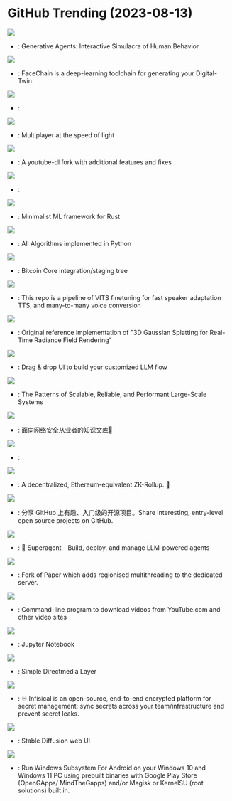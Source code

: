 # GitHub Trending (2023-08-13)

![](https://img.shields.io/badge/none-New%201-green?style=flat-square&logo=appveyor)
- [](https://github.comundefined): Generative Agents: Interactive Simulacra of Human Behavior

![](https://img.shields.io/badge/Python-New%20101-green?style=flat-square&logo=appveyor)
- [](https://github.comundefined): FaceChain is a deep-learning toolchain for generating your Digital-Twin.

![](https://img.shields.io/badge/C-New%2075-green?style=flat-square&logo=appveyor)
- [](https://github.comundefined): 

![](https://img.shields.io/badge/Rust-New%20333-green?style=flat-square&logo=appveyor)
- [](https://github.comundefined): Multiplayer at the speed of light

![](https://img.shields.io/badge/Python-New%20171-green?style=flat-square&logo=appveyor)
- [](https://github.comundefined): A youtube-dl fork with additional features and fixes

![](https://img.shields.io/badge/C-New%20216-green?style=flat-square&logo=appveyor)
- [](https://github.comundefined): 

![](https://img.shields.io/badge/Rust-New%20433-green?style=flat-square&logo=appveyor)
- [](https://github.comundefined): Minimalist ML framework for Rust

![](https://img.shields.io/badge/Python-New%20129-green?style=flat-square&logo=appveyor)
- [](https://github.comundefined): All Algorithms implemented in Python

![](https://img.shields.io/badge/C%2B%2B-New%2026-green?style=flat-square&logo=appveyor)
- [](https://github.comundefined): Bitcoin Core integration/staging tree

![](https://img.shields.io/badge/Python-New%2088-green?style=flat-square&logo=appveyor)
- [](https://github.comundefined): This repo is a pipeline of VITS finetuning for fast speaker adaptation TTS, and many-to-many voice conversion

![](https://img.shields.io/badge/Python-New%2063-green?style=flat-square&logo=appveyor)
- [](https://github.comundefined): Original reference implementation of "3D Gaussian Splatting for Real-Time Radiance Field Rendering"

![](https://img.shields.io/badge/TypeScript-New%20158-green?style=flat-square&logo=appveyor)
- [](https://github.comundefined): Drag & drop UI to build your customized LLM flow

![](https://img.shields.io/badge/none-New%20171-green?style=flat-square&logo=appveyor)
- [](https://github.comundefined): The Patterns of Scalable, Reliable, and Performant Large-Scale Systems

![](https://img.shields.io/badge/none-New%2093-green?style=flat-square&logo=appveyor)
- [](https://github.comundefined): 面向网络安全从业者的知识文库🍃

![](https://img.shields.io/badge/Go-New%2014-green?style=flat-square&logo=appveyor)
- [](https://github.comundefined): 

![](https://img.shields.io/badge/HTML-New%2039-green?style=flat-square&logo=appveyor)
- [](https://github.comundefined): A decentralized, Ethereum-equivalent ZK-Rollup. 🥁

![](https://img.shields.io/badge/Python-New%20153-green?style=flat-square&logo=appveyor)
- [](https://github.comundefined): 分享 GitHub 上有趣、入门级的开源项目。Share interesting, entry-level open source projects on GitHub.

![](https://img.shields.io/badge/JavaScript-New%2011-green?style=flat-square&logo=appveyor)
- [](https://github.comundefined): 🥷 Superagent - Build, deploy, and manage LLM-powered agents

![](https://img.shields.io/badge/Kotlin-New%208-green?style=flat-square&logo=appveyor)
- [](https://github.comundefined): Fork of Paper which adds regionised multithreading to the dedicated server.

![](https://img.shields.io/badge/Python-New%2048-green?style=flat-square&logo=appveyor)
- [](https://github.comundefined): Command-line program to download videos from YouTube.com and other video sites

![](https://img.shields.io/badge/Jupyter%20Notebook-New%2014-green?style=flat-square&logo=appveyor)
- [](https://github.comundefined): Jupyter Notebook

![](https://img.shields.io/badge/C-New%209-green?style=flat-square&logo=appveyor)
- [](https://github.comundefined): Simple Directmedia Layer

![](https://img.shields.io/badge/TypeScript-New%20220-green?style=flat-square&logo=appveyor)
- [](https://github.comundefined): ♾ Infisical is an open-source, end-to-end encrypted platform for secret management: sync secrets across your team/infrastructure and prevent secret leaks.

![](https://img.shields.io/badge/Python-New%20157-green?style=flat-square&logo=appveyor)
- [](https://github.comundefined): Stable Diffusion web UI

![](https://img.shields.io/badge/Shell-New%2012-green?style=flat-square&logo=appveyor)
- [](https://github.comundefined): Run Windows Subsystem For Android on your Windows 10 and Windows 11 PC using prebuilt binaries with Google Play Store (OpenGApps/ MindTheGapps) and/or Magisk or KernelSU (root solutions) built in.

